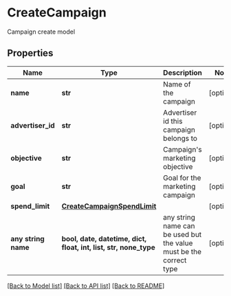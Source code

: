 # CreateCampaign

Campaign create model

## Properties
Name | Type | Description | Notes
------------ | ------------- | ------------- | -------------
**name** | **str** | Name of the campaign | [optional] 
**advertiser_id** | **str** | Advertiser id this campaign belongs to | [optional] 
**objective** | **str** | Campaign&#39;s marketing objective | [optional] 
**goal** | **str** | Goal for the marketing campaign | [optional] 
**spend_limit** | [**CreateCampaignSpendLimit**](CreateCampaignSpendLimit.md) |  | [optional] 
**any string name** | **bool, date, datetime, dict, float, int, list, str, none_type** | any string name can be used but the value must be the correct type | [optional]

[[Back to Model list]](../README.md#documentation-for-models) [[Back to API list]](../README.md#documentation-for-api-endpoints) [[Back to README]](../README.md)



